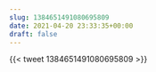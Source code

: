 ```yaml
---
slug: 1384651491080695809
date: 2021-04-20 23:33:35+00:00
draft: false
---
```


{{< tweet 1384651491080695809 >}}
